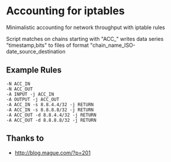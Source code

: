 # Accounting for iptables

Minimalistic accounting for network throughput with iptable rules

Script matches on chains starting with "ACC_"
writes data series "timestamp,bits" to files of format "chain_name_ISO-date_source_destination

## Example Rules


    -N ACC_IN
    -N ACC_OUT
    -A INPUT -j ACC_IN
    -A OUTPUT -j ACC_OUT
    -A ACC_IN -s 8.8.4.4/32 -j RETURN
    -A ACC_IN -s 8.8.8.8/32 -j RETURN
    -A ACC_OUT -d 8.8.4.4/32 -j RETURN
    -A ACC_OUT -d 8.8.8.8/32 -j RETURN
    

## Thanks to

- http://blog.mague.com/?p=201
